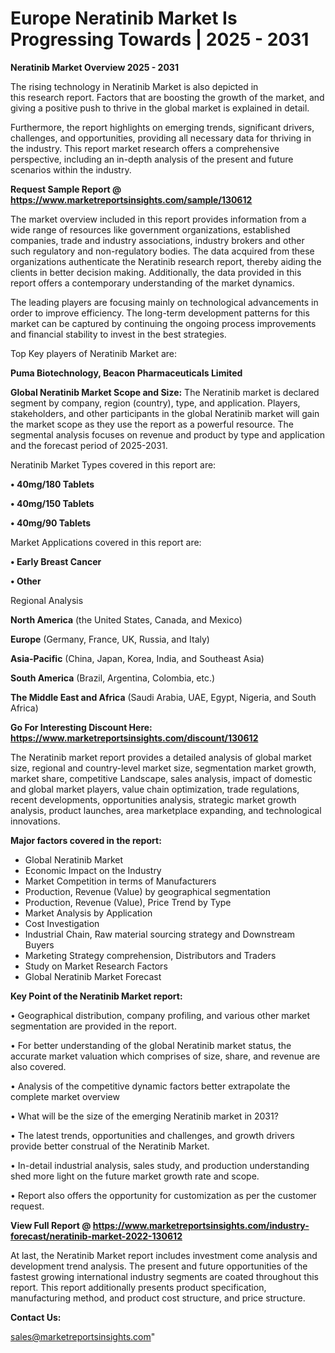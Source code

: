 # Europe Neratinib Market Is Progressing Towards | 2025 - 2031

<Strong> Neratinib Market Overview 2025 - 2031</strong>

The rising technology in Neratinib Market is also depicted in this research report. Factors that are boosting the growth of the market, and giving a positive push to thrive in the global market is explained in detail.

Furthermore, the report highlights on emerging trends, significant drivers, challenges, and opportunities, providing all necessary data for thriving in the industry. This report market research offers a comprehensive perspective, including an in-depth analysis of the present and future scenarios within the industry.

<strong>Request Sample Report @ <a href=https://www.marketreportsinsights.com/sample/130612>https://www.marketreportsinsights.com/sample/130612</a></strong>

The market overview included in this report provides information from a wide range of resources like government organizations, established companies, trade and industry associations, industry brokers and other such regulatory and non-regulatory bodies. The data acquired from these organizations authenticate the Neratinib research report, thereby aiding the clients in better decision making. Additionally, the data provided in this report offers a contemporary understanding of the market dynamics.

The leading players are focusing mainly on technological advancements in order to improve efficiency. The long-term development patterns for this market can be captured by continuing the ongoing process improvements and financial stability to invest in the best strategies.

Top Key players of Neratinib Market are:

<strong>Puma Biotechnology, Beacon Pharmaceuticals Limited</strong>

<strong><b>Global Neratinib Market Scope and Size:</b></strong>
The Neratinib market is declared segment by company, region (country), type, and application. Players, stakeholders, and other participants in the global Neratinib market will gain the market scope as they use the report as a powerful resource. The segmental analysis focuses on revenue and product by type and application and the forecast period of 2025-2031.

Neratinib Market Types covered in this report are:

<strong>• 40mg/180 Tablets

• 40mg/150 Tablets

• 40mg/90 Tablets</strong>

Market Applications covered in this report are:

<strong>• Early Breast Cancer

• Other</strong> 

Regional Analysis

<strong>North America</strong> (the United States, Canada, and Mexico)

<strong>Europe</strong> (Germany, France, UK, Russia, and Italy)

<strong>Asia-Pacific</strong> (China, Japan, Korea, India, and Southeast Asia)

<strong>South America</strong> (Brazil, Argentina, Colombia, etc.)

<strong>The Middle East and Africa</strong> (Saudi Arabia, UAE, Egypt, Nigeria, and South Africa)

<strong>Go For Interesting Discount Here: <a href=https://www.marketreportsinsights.com/discount/130612>https://www.marketreportsinsights.com/discount/130612</a></strong>

The Neratinib market report provides a detailed analysis of global market size, regional and country-level market size, segmentation market growth, market share, competitive Landscape, sales analysis, impact of domestic and global market players, value chain optimization, trade regulations, recent developments, opportunities analysis, strategic market growth analysis, product launches, area marketplace expanding, and technological innovations.

<strong><b>Major factors covered in the report:</b></strong>
<ul>
  <li>Global Neratinib Market </li>
  <li>Economic Impact on the Industry</li>
  <li>Market Competition in terms of Manufacturers</li>
  <li>Production, Revenue (Value) by geographical segmentation</li>
  <li>Production, Revenue (Value), Price Trend by Type</li>
  <li>Market Analysis by Application</li>
  <li>Cost Investigation</li>
  <li>Industrial Chain, Raw material sourcing strategy and Downstream Buyers</li>
  <li>Marketing Strategy comprehension, Distributors and Traders</li>
  <li>Study on Market Research Factors</li>
  <li>Global Neratinib Market Forecast</li>
</ul>

<strong><b>Key Point of the Neratinib Market report:</b></strong>

• Geographical distribution, company profiling, and various other market segmentation are provided in the report.

• For better understanding of the global Neratinib market status, the accurate market valuation which comprises of size, share, and revenue are also covered.

• Analysis of the competitive dynamic factors better extrapolate the complete market overview

• What will be the size of the emerging Neratinib market in 2031?

• The latest trends, opportunities and challenges, and growth drivers provide better construal of the Neratinib Market.

• In-detail industrial analysis, sales study, and production understanding shed more light on the future market growth rate and scope.

• Report also offers the opportunity for customization as per the customer request.

<strong><b>View Full Report @ <a href=https://www.marketreportsinsights.com/industry-forecast/neratinib-market-2022-130612>https://www.marketreportsinsights.com/industry-forecast/neratinib-market-2022-130612</a></b></strong>


At last, the Neratinib Market report includes investment come analysis and development trend analysis. The present and future opportunities of the fastest growing international industry segments are coated throughout this report. This report additionally presents product specification, manufacturing method, and product cost structure, and price structure.

<strong>Contact Us:</strong>

sales@marketreportsinsights.com"
